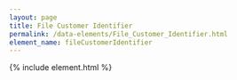```yaml
---
layout: page
title: File Customer Identifier
permalink: /data-elements/File_Customer_Identifier.html
element_name: fileCustomerIdentifier
---
```

{% include element.html %}